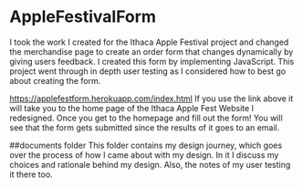 # AppleFestivalForm
I took the work I created for the Ithaca Apple Festival project and changed the merchandise page to create an order form that changes dynamically by giving users feedback. I created this form by implementing JavaScript. This project went through in depth user testing as I considered how to best go about creating the form.

https://applefestform.herokuapp.com/index.html
If you use the link above it will take you to the home page of the Ithaca Apple Fest Website I redesigned. Once you get to the homepage and fill out the form! You will see that the form gets submitted since the results of it goes to an email.


##documents folder
This folder contains my design journey, which goes over the process of how I came about with my design. In it I discuss my choices and rationale behind my design. Also, the notes of my user testing it there too.
